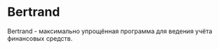 Bertrand
========

Bertrand - максимально упрощённая программа для ведения учёта финансовых средств.

